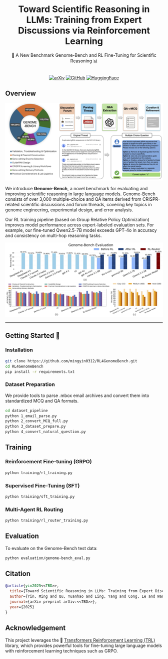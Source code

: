 <div align="center">

# Toward Scientific Reasoning in LLMs: Training from Expert Discussions via Reinforcement Learning

<div>
🧬 A New Benchmark Genome-Bench and RL Fine-Tuning for Scientific Reasoning 📊
</div>
</div>

<div>
<br>

<div align="center">

[![arXiv](https://img.shields.io/badge/arXiv-2301.00001-red?style=for-the-badge&logo=arxiv&logoColor=auto)](https://arxiv.org/abs/your_arxiv_id)
[![GitHub](https://img.shields.io/badge/GitHub-Code-000000?style=for-the-badge&logo=github&logoColor=auto)](https://github.com/mingyin0312/RL4GenomeBench)
[![HuggingFace](https://img.shields.io/badge/HuggingFace-Dataset-ffcc00?style=for-the-badge&logo=huggingface&logoColor=auto)](https://huggingface.co/datasets/Mingyin0312/Genome-Bench)

</div>
</div>

## Overview

![](figure/overview.png)

We introduce **Genome-Bench**, a novel benchmark for evaluating and improving scientific reasoning in large language models. Genome-Bench consists of over 3,000 multiple-choice and QA items derived from CRISPR-related scientific discussions and forum threads, covering key topics in genome engineering, experimental design, and error analysis.

Our RL training pipeline (based on Group Relative Policy Optimization) improves model performance across expert-labeled evaluation sets. For example, our fine-tuned Qwen2.5-7B model exceeds GPT-4o in accuracy and consistency on multi-hop reasoning tasks.

![](figure/example_result.png)

---

## Getting Started 🎯

### Installation

```bash
git clone https://github.com/mingyin0312/RL4GenomeBench.git
cd RL4GenomeBench
pip install -r requirements.txt
```


### Dataset Preparation

We provide tools to parse .mbox email archives and convert them into standardized MCQ and QA formats.

```bash
cd dataset_pipeline
python 1_email_parse.py
python 2_convert_MCQ_full.py
python 3_dataset_prepare.py
python 4_convert_natural_question.py
```

## Training 

### Reinforcement Fine-tuning (GRPO)

```bash
python training/rl_training.py 
```

### Supervised Fine-Tuning (SFT)

```bash
python training/sft_training.py 
```

### Multi-Agent RL Routing

```bash
python training/rl_router_training.py 
```

## Evaluation 

To evaluate on the Genome-Bench test data: 

```bash
python evaluation/genome-bench_eval.py 
```

## Citation

```bibtex
@article{yin2025<<TBD>>,
  title={Toward Scientific Reasoning in LLMs: Training from Expert Discussions via Reinforcement Learning},
  author={Yin, Ming and Qu, Yuanhao and Ling, Yang and Cong, Le and Wang Mengdi},
  journal={arXiv preprint arXiv:<<TBD>>},
  year={2025}
}
```

## Acknowledgement

This project leverages the 🤗 [Transformers Reinforcement Learning (TRL)](https://github.com/huggingface/trl) library, which provides powerful tools for fine-tuning large language models with reinforcement learning techniques such as GRPO.


